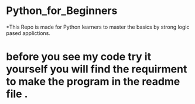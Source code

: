 # Python_for_Beginners
*This Repo is made for Python learners to master the basics by strong logic pased applictions.
# before you see my code try it yourself you will find the requirment to make the program in the readme file .
